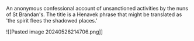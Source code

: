 
An anonymous confessional account of unsanctioned activities by the nuns of St Brandan's. The title is a Henavek phrase that might be translated as 'the spirit flees the shadowed places.'

![[Pasted image 20240526214706.png]]